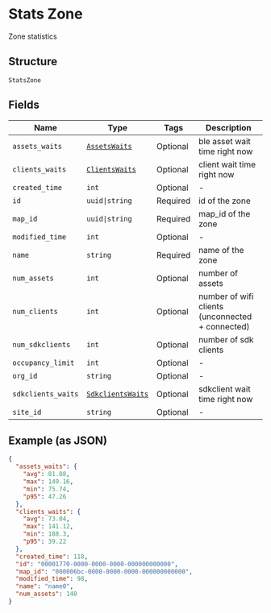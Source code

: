 
# Stats Zone

Zone statistics

## Structure

`StatsZone`

## Fields

| Name | Type | Tags | Description |
|  --- | --- | --- | --- |
| `assets_waits` | [`AssetsWaits`](../../doc/models/assets-waits.md) | Optional | ble asset wait time right now |
| `clients_waits` | [`ClientsWaits`](../../doc/models/clients-waits.md) | Optional | client wait time right now |
| `created_time` | `int` | Optional | - |
| `id` | `uuid\|string` | Required | id of the zone |
| `map_id` | `uuid\|string` | Required | map_id of the zone |
| `modified_time` | `int` | Optional | - |
| `name` | `string` | Required | name of the zone |
| `num_assets` | `int` | Optional | number of assets |
| `num_clients` | `int` | Optional | number of wifi clients (unconnected + connected) |
| `num_sdkclients` | `int` | Optional | number of sdk clients |
| `occupancy_limit` | `int` | Optional | - |
| `org_id` | `string` | Optional | - |
| `sdkclients_waits` | [`SdkclientsWaits`](../../doc/models/sdkclients-waits.md) | Optional | sdkclient wait time right now |
| `site_id` | `string` | Optional | - |

## Example (as JSON)

```json
{
  "assets_waits": {
    "avg": 81.08,
    "max": 149.16,
    "min": 75.74,
    "p95": 47.26
  },
  "clients_waits": {
    "avg": 73.04,
    "max": 141.12,
    "min": 188.3,
    "p95": 39.22
  },
  "created_time": 118,
  "id": "00001770-0000-0000-0000-000000000000",
  "map_id": "000006bc-0000-0000-0000-000000000000",
  "modified_time": 98,
  "name": "name0",
  "num_assets": 140
}
```

